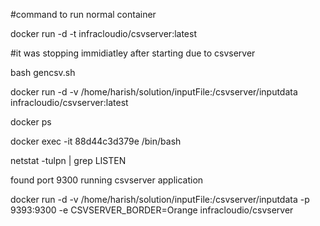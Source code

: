#command to run normal container

docker run -d -t infracloudio/csvserver:latest

#it was stopping immidiatley after starting due to csvserver

bash gencsv.sh

docker run -d -v /home/harish/solution/inputFile:/csvserver/inputdata infracloudio/csvserver:latest

docker ps

docker exec -it 88d44c3d379e /bin/bash

netstat -tulpn | grep LISTEN

found port 9300 running csvserver application

docker run -d -v /home/harish/solution/inputFile:/csvserver/inputdata -p 9393:9300 -e CSVSERVER_BORDER=Orange infracloudio/csvserver



